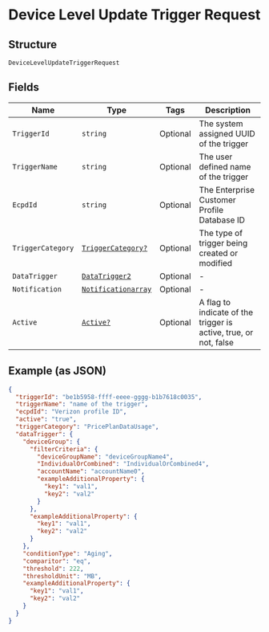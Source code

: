 
# Device Level Update Trigger Request

## Structure

`DeviceLevelUpdateTriggerRequest`

## Fields

| Name | Type | Tags | Description |
|  --- | --- | --- | --- |
| `TriggerId` | `string` | Optional | The system assigned UUID of the trigger |
| `TriggerName` | `string` | Optional | The user defined name of the trigger |
| `EcpdId` | `string` | Optional | The Enterprise Customer Profile Database ID |
| `TriggerCategory` | [`TriggerCategory?`](../../doc/models/trigger-category.md) | Optional | The type of trigger being created or modified |
| `DataTrigger` | [`DataTrigger2`](../../doc/models/data-trigger-2.md) | Optional | - |
| `Notification` | [`Notificationarray`](../../doc/models/notificationarray.md) | Optional | - |
| `Active` | [`Active?`](../../doc/models/active.md) | Optional | A flag to indicate of the trigger is active, true, or not, false |

## Example (as JSON)

```json
{
  "triggerId": "be1b5958-ffff-eeee-gggg-b1b7618c0035",
  "triggerName": "name of the trigger",
  "ecpdId": "Verizon profile ID",
  "active": "true",
  "triggerCategory": "PricePlanDataUsage",
  "dataTrigger": {
    "deviceGroup": {
      "filterCriteria": {
        "deviceGroupName": "deviceGroupName4",
        "IndividualOrCombined": "IndividualOrCombined4",
        "accountName": "accountName0",
        "exampleAdditionalProperty": {
          "key1": "val1",
          "key2": "val2"
        }
      },
      "exampleAdditionalProperty": {
        "key1": "val1",
        "key2": "val2"
      }
    },
    "conditionType": "Aging",
    "comparitor": "eq",
    "threshold": 222,
    "thresholdUnit": "MB",
    "exampleAdditionalProperty": {
      "key1": "val1",
      "key2": "val2"
    }
  }
}
```

